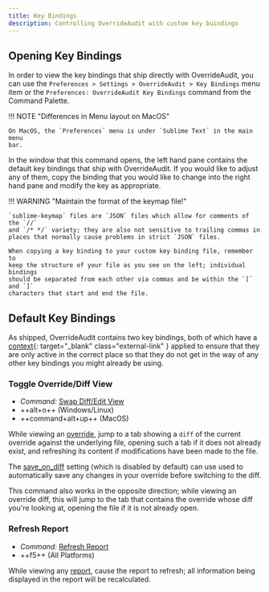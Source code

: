 ```yaml
---
title: Key Bindings
description: Controlling OverrideAudit with custom key buindings
---
```


## Opening Key Bindings

In order to view the key bindings that ship directly with OverrideAudit, you can
use the `Preferences > Settings > OverrideAudit > Key Bindings` menu item or
the `Preferences: OverrideAudit Key Bindings` command from the Command Palette.

!!! NOTE "Differences in Menu layout on MacOS"

    On MacOS, the `Preferences` menu is under `Sublime Text` in the main menu
    bar.

In the window that this command opens, the left hand pane contains the default
key bindings that ship with OverrideAudit. If you would like to adjust any of
them, copy the binding that you would like to change into the right hand pane
and modify the key as appropriate.

!!! WARNING "Maintain the format of the keymap file!"

    `sublime-keymap` files are `JSON` files which allow for comments of the `//`
    and `/* */` variety; they are also not sensitive to trailing commas in
    places that normally cause problems in strict `JSON` files.

    When copying a key binding to your custom key binding file, remember to
    keep the structure of your file as you see on the left; individual bindings
    should be separated from each other via commas and be within the `[` and `]`
    characters that start and end the file.


## Default Key Bindings

As shipped, OverrideAudit contains two key bindings, both of which have a
[context](https://www.sublimetext.com/docs/key_bindings.html#context-key){: target="_blank" class="external-link" }
applied to ensure that they are only active in the correct place so that they
do not get in the way of any other key bindings you might already be using.


### Toggle Override/Diff View

- *Command:* [Swap Diff/Edit View](../usage/commands.md#swap-diffedit-view)
- ++alt+o++ (Windows/Linux)
- ++command+alt+up++ (MacOS)

While viewing an [override](../terminology/overrides.md), jump to a tab showing
a `diff` of the current override against the underlying file, opening such a
tab if it does not already exist, and refreshing its content if modifications
have been made to the file.

The [save_on_diff](settings.md#save_on_diff) setting (which is disabled by
default) can use used to automatically save any changes in your override before
switching to the diff.

This command also works in the opposite direction; while viewing an override
diff, this will jump to the tab that contains the override whose diff you're
looking at, opening the file if it is not already open.


### Refresh Report

- *Command:* [Refresh Report](../usage/commands.md#refresh-report)
- ++f5++ (All Platforms)

While viewing any [report](../reports/index.md), cause the report to refresh; all
information being displayed in the report will be recalculated.
